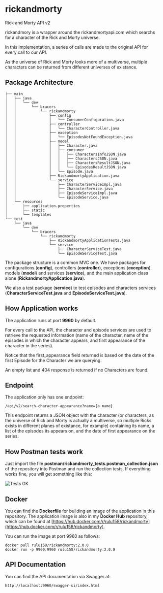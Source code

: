 # rickandmorty
Rick and Morty API v2

rickandmory is a wrapper around the rickandmortyapi.com which searchs for a character of the Rick and Morty universe.

In this implementation, a series of calls are made to the original API for every call to our API.

As the universe of Rick and Morty looks more of a multiverse, multiple characters can be returned from different universes of existance.

## Package Architecture

```
├── main
│   ├── java
│   │   └── dev
│   │       └── bracers
│   │           └── rickandmorty
│   │               ├── config
│   │               │   └── ConsumerConfiguration.java
│   │               ├── controller
│   │               │   └── CharacterController.java
│   │               ├── exception
│   │               │   └── EpisodesNotFoundException.java
│   │               ├── model
│   │               │   ├── Character.java
│   │               │   ├── consumer
│   │               │   │   ├── CharactersInfoJSON.java
│   │               │   │   ├── CharactersJSON.java
│   │               │   │   ├── CharactersResultJSON.java
│   │               │   │   └── EpisodesResultJSON.java
│   │               │   └── Episode.java
│   │               ├── RickandmortyApplication.java
│   │               └── service
│   │                   ├── CharacterServiceImpl.java
│   │                   ├── CharacterService.java
│   │                   ├── EpisodeServiceImpl.java
│   │                   └── EpisodeService.java
│   └── resources
│       ├── application.properties
│       ├── static
│       └── templates
└── test
    └── java
        └── dev
            └── bracers
                └── rickandmorty
                    ├── RickandmortyApplicationTests.java
                    └── service
                        ├── CharacterServiceTest.java
                        └── EpisodeServiceTest.java
```

The package structure is a common MVC one. We have packages for configurations (**config**), controllers (**controller**), exceptions (**exception**), models (**model**) and services (**service**), and the main application class alone (**RickandmortyApplication.java**).

We also a test package (**service**) to test episodes and characters services (**CharacterServiceTest.java** and **EpisodeServiceTest.java**).

## How Application works

The application runs at port **9960** by default.

For every call to the API, the character and episode services are used to retrieve the requested information (name of the character, name of the episodes in which the character appears, and first appearance of the character in the series).

Notice that the first_appearance field returned is based on the date of the first Episode for the Character we are querying.

An empty list and 404 response is returned if no Characters are found.

## Endpoint

The application only has one endpoint:

```
/api/v2/search-character-appearance?name={a_name}
```

This endpoint returns a JSON object with the character (or characters, as the universe of Rick and Morty is actually a multiverse, so multiple Ricks exists in different planes of existance, for example) containing its name, a list of the episodes its appears on, and the date of first appearance on the series.

## How Postman tests work

Just import the file **postman/rickandmorty_tests.postman_collection.json** of the repository into Postman and run the collection tests. If everything works fine, you will get something like this:

![Tests OK](http://bracers.dev/wp-content/uploads/2023/10/Screenshot-from-2023-10-10-23-16-06.png)

## Docker

You can find the **Dockerfile** for building an image of the application in this repository. The application image is also in my **Docker Hub** repository, which can be found at [https://hub.docker.com/r/rulu158/rickandmorty](https://hub.docker.com/r/rulu158/rickandmorty).

You can run the image at port 9960 as follows:

```
docker pull rulu158/rickandmorty:2.0.0
docker run -p 9960:9960 rulu158/rickandmorty:2.0.0
```

## API Documentation

You can find the API documentation via Swagger at:

```
http://localhost:9960/swagger-ui/index.html
```
